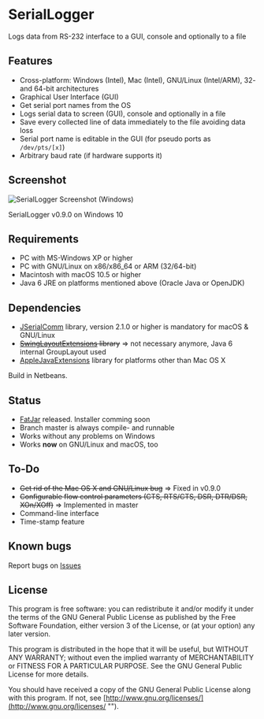 # SerialLogger

 Logs data from RS-232 interface to a GUI, console and optionally to a file
 
## Features

* Cross-platform: Windows (Intel), Mac (Intel), GNU/Linux (Intel/ARM), 32- and 64-bit architectures
* Graphical User Interface (GUI)
* Get serial port names from the OS
* Logs serial data to screen (GUI), console and optionally in a file
* Save every collected line of data immediately to the file avoiding data loss
* Serial port name is editable in the GUI (for pseudo ports as `/dev/pts/[x]`)
* Arbitrary baud rate (if hardware supports it)

## Screenshot
![SerialLogger Screenshot (Windows)](http://blog.hani-ibrahim.de/wp-content/uploads/seriallogger.png "")

SerialLogger v0.9.0 on Windows 10

## Requirements

* PC with MS-Windows XP or higher
* PC with GNU/Linux on x86/x86_64 or ARM (32/64-bit)
* Macintosh with macOS 10.5 or higher
* Java 6 JRE on platforms mentioned above (Oracle Java or OpenJDK)

## Dependencies

* [JSerialComm](http://fazecast.github.io/jSerialComm/ "") library, version 2.1.0 or higher is mandatory for macOS & GNU/Linux
* ~~[SwingLayoutExtensions](http://www.java2s.com/Code/JarDownload/swing/swing-layout.jar.zip "") library~~ => not necessary anymore, Java 6 internal GroupLayout used
* [AppleJavaExtensions](http://www.java2s.com/Code/Jar/a/applejavaextensions.htm "") library for platforms other than Mac OS X

Build in Netbeans. 

## Status

* [FatJar](https://github.com/haniibrahim/SerialLogger/releases) released. Installer comming soon
* Branch master is always compile- and runnable
* Works without any problems on Windows
* Works **now** on GNU/Linux and macOS, too

## To-Do

* ~~Get rid of the Mac OS X and GNU/Linux bug~~ => Fixed in v0.9.0
* ~~Configurable flow control parameters (CTS, RTS/CTS, DSR, DTR/DSR, XOn/XOff)~~ => Implemented in master
* Command-line interface
* Time-stamp feature

## Known bugs

Report bugs on [Issues](https://github.com/haniibrahim/SerialLogger/issues "")

## License

This program is free software: you can redistribute it and/or modify it under the terms of the GNU General Public License as published by the Free Software Foundation, either version 3 of the License, or (at your option) any later version.

This program is distributed in the hope that it will be useful, but WITHOUT ANY WARRANTY; without even the implied warranty of MERCHANTABILITY or FITNESS FOR A PARTICULAR PURPOSE. See the GNU General Public License for more details.

You should have received a copy of the GNU General Public License along with this program. If not, see [http://www.gnu.org/licenses/](http://www.gnu.org/licenses/ "").
